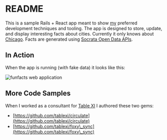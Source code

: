 # README

This is a sample Rails + React app meant to show [my](https://www.linkedin.com/in/chriscstump) preferred development techniques and tooling. The app is designed to store, update, and display interesting facts about cities. Currently it only knows about [Chicago](https://data.cityofchicago.org/). Facts are generated using [Socrata Open Data APIs](https://dev.socrata.com).

## In Action

When the app is running (with fake data) it looks like this:

![funfacts web application](https://dl.dropboxusercontent.com/u/913951/funfacts.png "Fun Facts in action")

## More Code Samples

When I worked as a consultant for [Table XI](http://www.tablexi.com/) I authored these two gems:

* [https://github.com/tablexi/circulate](https://github.com/tablexi/circulate)
* [https://github.com/tablexi/foxy\_sync](https://github.com/tablexi/foxy\_sync)
